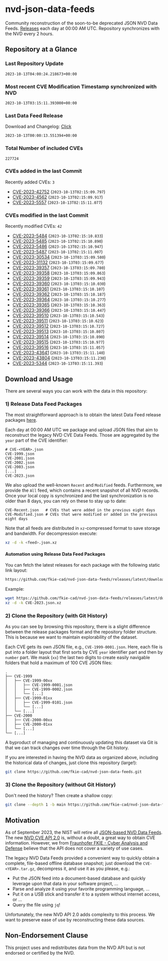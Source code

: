 # nvd-json-data-feeds

Community reconstruction of the soon-to-be deprecated JSON NVD Data Feeds. 
[Releases](https://github.com/fkie-cad/nvd-json-data-feeds/releases/latest) each day at 00:00 AM UTC.
Repository synchronizes with the NVD every 2 hours.

## Repository at a Glance

### Last Repository Update

```plain
2023-10-13T04:00:24.218673+00:00
```

### Most recent CVE Modification Timestamp synchronized with NVD

```plain
2023-10-13T03:15:11.393000+00:00
```

### Last Data Feed Release

Download and Changelog: [Click](https://github.com/fkie-cad/nvd-json-data-feeds/releases/latest)

```plain
2023-10-13T00:00:13.551394+00:00
```

### Total Number of included CVEs

```plain
227724
```

### CVEs added in the last Commit

Recently added CVEs: `3`

* [CVE-2023-42752](CVE-2023/CVE-2023-427xx/CVE-2023-42752.json) (`2023-10-13T02:15:09.797`)
* [CVE-2023-4562](CVE-2023/CVE-2023-45xx/CVE-2023-4562.json) (`2023-10-13T02:15:09.917`)
* [CVE-2023-5557](CVE-2023/CVE-2023-55xx/CVE-2023-5557.json) (`2023-10-13T02:15:11.077`)


### CVEs modified in the last Commit

Recently modified CVEs: `42`

* [CVE-2023-5484](CVE-2023/CVE-2023-54xx/CVE-2023-5484.json) (`2023-10-13T02:15:10.833`)
* [CVE-2023-5485](CVE-2023/CVE-2023-54xx/CVE-2023-5485.json) (`2023-10-13T02:15:10.890`)
* [CVE-2023-5486](CVE-2023/CVE-2023-54xx/CVE-2023-5486.json) (`2023-10-13T02:15:10.947`)
* [CVE-2023-5487](CVE-2023/CVE-2023-54xx/CVE-2023-5487.json) (`2023-10-13T02:15:11.007`)
* [CVE-2023-30534](CVE-2023/CVE-2023-305xx/CVE-2023-30534.json) (`2023-10-13T03:15:09.580`)
* [CVE-2023-31132](CVE-2023/CVE-2023-311xx/CVE-2023-31132.json) (`2023-10-13T03:15:09.677`)
* [CVE-2023-39357](CVE-2023/CVE-2023-393xx/CVE-2023-39357.json) (`2023-10-13T03:15:09.780`)
* [CVE-2023-39358](CVE-2023/CVE-2023-393xx/CVE-2023-39358.json) (`2023-10-13T03:15:09.863`)
* [CVE-2023-39359](CVE-2023/CVE-2023-393xx/CVE-2023-39359.json) (`2023-10-13T03:15:09.943`)
* [CVE-2023-39360](CVE-2023/CVE-2023-393xx/CVE-2023-39360.json) (`2023-10-13T03:15:10.030`)
* [CVE-2023-39361](CVE-2023/CVE-2023-393xx/CVE-2023-39361.json) (`2023-10-13T03:15:10.107`)
* [CVE-2023-39362](CVE-2023/CVE-2023-393xx/CVE-2023-39362.json) (`2023-10-13T03:15:10.187`)
* [CVE-2023-39364](CVE-2023/CVE-2023-393xx/CVE-2023-39364.json) (`2023-10-13T03:15:10.277`)
* [CVE-2023-39365](CVE-2023/CVE-2023-393xx/CVE-2023-39365.json) (`2023-10-13T03:15:10.363`)
* [CVE-2023-39366](CVE-2023/CVE-2023-393xx/CVE-2023-39366.json) (`2023-10-13T03:15:10.447`)
* [CVE-2023-39510](CVE-2023/CVE-2023-395xx/CVE-2023-39510.json) (`2023-10-13T03:15:10.543`)
* [CVE-2023-39511](CVE-2023/CVE-2023-395xx/CVE-2023-39511.json) (`2023-10-13T03:15:10.623`)
* [CVE-2023-39512](CVE-2023/CVE-2023-395xx/CVE-2023-39512.json) (`2023-10-13T03:15:10.727`)
* [CVE-2023-39513](CVE-2023/CVE-2023-395xx/CVE-2023-39513.json) (`2023-10-13T03:15:10.807`)
* [CVE-2023-39514](CVE-2023/CVE-2023-395xx/CVE-2023-39514.json) (`2023-10-13T03:15:10.890`)
* [CVE-2023-39515](CVE-2023/CVE-2023-395xx/CVE-2023-39515.json) (`2023-10-13T03:15:10.977`)
* [CVE-2023-39516](CVE-2023/CVE-2023-395xx/CVE-2023-39516.json) (`2023-10-13T03:15:11.057`)
* [CVE-2023-43641](CVE-2023/CVE-2023-436xx/CVE-2023-43641.json) (`2023-10-13T03:15:11.140`)
* [CVE-2023-43804](CVE-2023/CVE-2023-438xx/CVE-2023-43804.json) (`2023-10-13T03:15:11.230`)
* [CVE-2023-5344](CVE-2023/CVE-2023-53xx/CVE-2023-5344.json) (`2023-10-13T03:15:11.393`)


## Download and Usage

There are several ways you can work with the data in this repository:

### 1) Release Data Feed Packages

The most straightforward approach is to obtain the latest Data Feed release packages [here](https://github.com/fkie-cad/nvd-json-data-feeds/releases/latest).

Each day at 00:00 AM UTC we package and upload JSON files that aim to reconstruct the legacy NVD CVE Data Feeds.
Those are aggregated by the `year` part of the CVE identifier:

```
# CVE-<YEAR>.json
CVE-1999.json
CVE-2001.json
CVE-2002.json
CVE-2003.json
[...]
CVE-2023.json
```

We also upload the well-known `Recent` and `Modified` feeds.
Furthermore, we provide the `All` feed, which contains a recent snapshot of all NVD records.
Once your local copy is synchronized and the last synchronization is no older than 8 days, you can rely on these to stay up to date:

```plain
CVE-Recent.json   # CVEs that were added in the previous eight days
CVE-Modified.json # CVEs that were modified or added in the previous eight days
```

Note that all feeds are distributed in `xz`-compressed format to save storage and bandwidth.
For decompression execute:

```sh
xz -d -k <feed>.json.xz
```


#### Automation using Release Data Feed Packages

You can fetch the latest releases for each package with the following static link layout:

```sh
https://github.com/fkie-cad/nvd-json-data-feeds/releases/latest/download/CVE-<YEAR>.json.xz
```

Example:

```sh
wget https://github.com/fkie-cad/nvd-json-data-feeds/releases/latest/download/CVE-2023.json.xz
xz -d -k CVE-2023.json.xz
```

### 2) Clone the Repository (with Git History)

As you can see by browsing this repository, there is a slight difference between the release packages format and the repository folder structure.
This is because we want to maintain explorability of the dataset.

Each CVE gets its own JSON file, e.g., `CVE-1999-0001.json`.
Here, each file is put into a folder layout that first sorts by CVE `year` identifier part and then by `number` part.
We mask (`xx`) the last two digits to create easily navigable folders that hold a maximum of 100 CVE JSON files:

```plain
.
├── CVE-1999
│   ├── CVE-1999-00xx
│   │   ├── CVE-1999-0001.json
│   │   ├── CVE-1999-0002.json
│   │   └── [...]
│   ├── CVE-1999-01xx
│   │   ├── CVE-1999-0101.json
│   │   └── [...]
│   └── [...]
├── CVE-2000
│   ├── CVE-2000-00xx
│   ├── CVE-2000-01xx
│   └── [...]
└── [...]
```

A byproduct of managing and continuously updating this dataset via Git is that we can track changes over time through the Git history.

If you are interested in having the NVD data as organized above, including the historical data of changes, just clone this repository (large!):

```sh
git clone https://github.com/fkie-cad/nvd-json-data-feeds.git
```

### 3) Clone the Repository (without Git History)

Don't need the history? Then create a shallow copy:

```sh
git clone --depth 1 -b main https://github.com/fkie-cad/nvd-json-data-feeds.git
```

## Motivation

As of September 2023, the NIST will retire all [JSON-based NVD Data Feeds](https://nvd.nist.gov/vuln/data-feeds#divRetirementBanner-1).
The new [NVD CVE API 2.0](https://nvd.nist.gov/developers/vulnerabilities) is, without a doubt, a great way to obtain CVE information.
However, we from [Fraunhofer FKIE - Cyber Analysis and Defense](https://www.fkie.fraunhofer.de/en/departments/cad.html) believe that the API does not cover a variety of use cases.

The legacy NVD Data Feeds provided a convenient way to quickly obtain a complete, file-based offline database snapshot; just download the `CVE-<YEAR>.tar.gz`, decompress it, and use it as you please, e.g.:

* Put the JSON feed into a document-based database and quickly leverage upon that data in your software project, ...
* Parse and analyze it using your favorite programming language, ...
* Put it on a USB stick and transfer it to a system without internet access, or ...
* Query the file using `jq`!

Unfortunately, the new NVD API 2.0 adds complexity to this process.
We want to preserve ease of use by reconstructing these data sources.

## Non-Endorsement Clause

This project uses and redistributes data from the NVD API but is not endorsed or certified by the NVD.